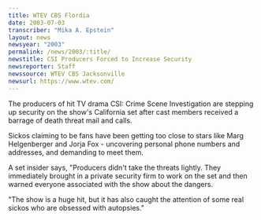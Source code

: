 ```yaml
---
title: WTEV CBS Flordia
date: 2003-07-03
transcriber: "Mika A. Epstein"
layout: news
newsyear: "2003"
permalink: /news/2003/:title/
newstitle: CSI Producers Forced to Increase Security
newsreporter: Staff
newssource: WTEV CBS Jacksonville
newsurl: https://www.wtev.com/
---
```


The producers of hit TV drama CSI: Crime Scene Investigation are stepping up security on the show's California set after cast members received a barrage of death threat mail and calls.

Sickos claiming to be fans have been getting too close to stars like Marg Helgenberger and Jorja Fox - uncovering personal phone numbers and addresses, and demanding to meet them.

A set insider says, "Producers didn't take the threats lightly. They immediately brought in a private security firm to work on the set and then warned everyone associated with the show about the dangers.

"The show is a huge hit, but it has also caught the attention of some real sickos who are obsessed with autopsies."
